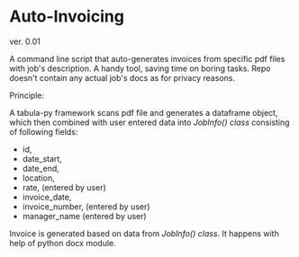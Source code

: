 # Auto-Invoicing
ver. 0.01

A command line script that auto-generates invoices from specific pdf files with job's description. A handy tool, saving time on boring tasks.
Repo doesn't contain any actual job's docs as for privacy reasons.

Principle:

A tabula-py framework scans pdf file and generates a dataframe object, which then combined with user entered data into *JobInfo() class* consisting of following fields: 
- id, 
- date_start, 
- date_end, 
- location, 
- rate, (entered by user)
- invoice_date, 
- invoice_number, (entered by user)
- manager_name (entered by user)

Invoice is generated based on data from *JobInfo() class*. It happens with help of python docx module.

